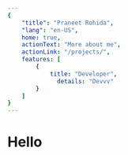 ```yaml
---
{
    "title": "Praneet Rohida",
    "lang": "en-US",
    home: true,
    actionText: "More about me",
    actionLink: "/projects/",
    features: [
        {
            title: "Developer",
              details: "Devvv"
        }
    ]
}
---
```

# Hello



